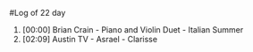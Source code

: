 #Log of 22 day

1. [00:00] Brian Crain - Piano and Violin Duet - Italian Summer
1. [02:09] Austin TV - Asrael - Clarisse
